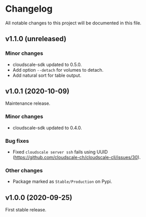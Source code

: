 # Changelog
All notable changes to this project will be documented in this file.

## v1.1.0 (unreleased)

### Minor changes

- cloudscale-sdk updated to 0.5.0.
- Add option `--detach` for volumes to detach.
- Add natural sort for table output.

## v1.0.1 (2020-10-09)

Maintenance release.

### Minor changes

- cloudscale-sdk updated to 0.4.0.

### Bug fixes

- Fixed `cloudscale server ssh` fails using UUID (https://github.com/cloudscale-ch/cloudscale-cli/issues/30).

### Other changes

- Package marked as `Stable/Production` on Pypi.

## v1.0.0 (2020-09-25)

First stable release.
